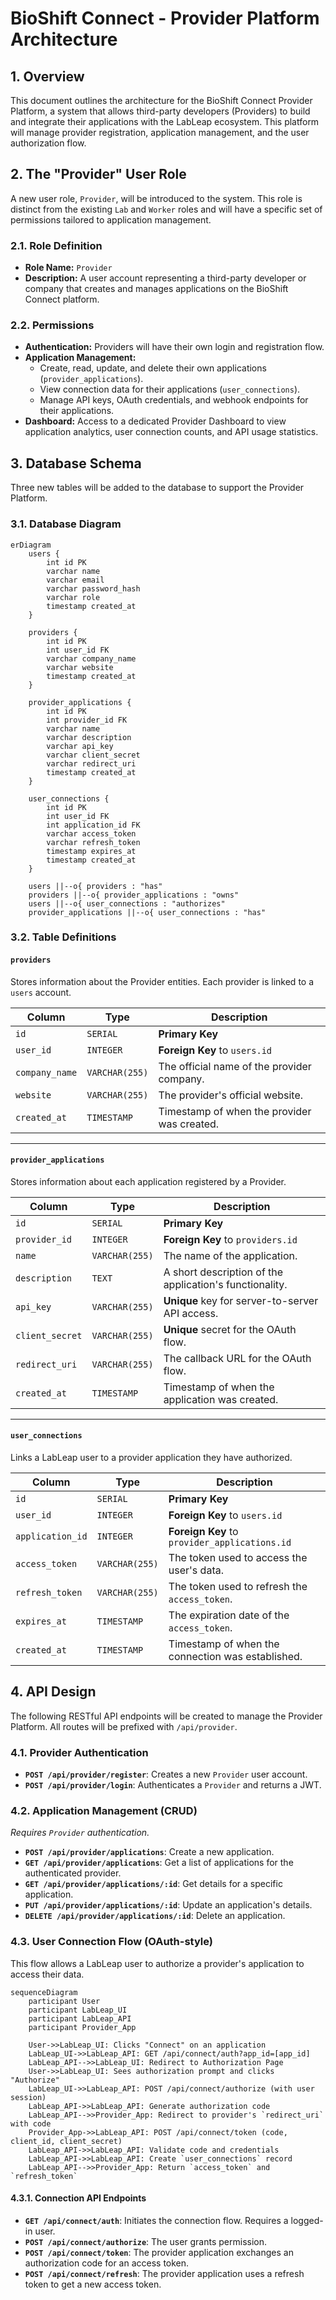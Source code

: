 # BioShift Connect - Provider Platform Architecture

## 1. Overview

This document outlines the architecture for the BioShift Connect Provider Platform, a system that allows third-party developers (Providers) to build and integrate their applications with the LabLeap ecosystem. This platform will manage provider registration, application management, and the user authorization flow.

## 2. The "Provider" User Role

A new user role, `Provider`, will be introduced to the system. This role is distinct from the existing `Lab` and `Worker` roles and will have a specific set of permissions tailored to application management.

### 2.1. Role Definition
- **Role Name:** `Provider`
- **Description:** A user account representing a third-party developer or company that creates and manages applications on the BioShift Connect platform.

### 2.2. Permissions
- **Authentication:** Providers will have their own login and registration flow.
- **Application Management:**
    - Create, read, update, and delete their own applications (`provider_applications`).
    - View connection data for their applications (`user_connections`).
    - Manage API keys, OAuth credentials, and webhook endpoints for their applications.
- **Dashboard:** Access to a dedicated Provider Dashboard to view application analytics, user connection counts, and API usage statistics.

## 3. Database Schema

Three new tables will be added to the database to support the Provider Platform.

### 3.1. Database Diagram

```mermaid
erDiagram
    users {
        int id PK
        varchar name
        varchar email
        varchar password_hash
        varchar role
        timestamp created_at
    }

    providers {
        int id PK
        int user_id FK
        varchar company_name
        varchar website
        timestamp created_at
    }

    provider_applications {
        int id PK
        int provider_id FK
        varchar name
        varchar description
        varchar api_key
        varchar client_secret
        varchar redirect_uri
        timestamp created_at
    }

    user_connections {
        int id PK
        int user_id FK
        int application_id FK
        varchar access_token
        varchar refresh_token
        timestamp expires_at
        timestamp created_at
    }

    users ||--o{ providers : "has"
    providers ||--o{ provider_applications : "owns"
    users ||--o{ user_connections : "authorizes"
    provider_applications ||--o{ user_connections : "has"
```

### 3.2. Table Definitions

#### `providers`
Stores information about the Provider entities. Each provider is linked to a `users` account.

| Column | Type | Description |
| --- | --- | --- |
| `id` | `SERIAL` | **Primary Key** |
| `user_id` | `INTEGER` | **Foreign Key** to `users.id` |
| `company_name` | `VARCHAR(255)` | The official name of the provider company. |
| `website` | `VARCHAR(255)` | The provider's official website. |
| `created_at` | `TIMESTAMP` | Timestamp of when the provider was created. |

---

#### `provider_applications`
Stores information about each application registered by a Provider.

| Column | Type | Description |
| --- | --- | --- |
| `id` | `SERIAL` | **Primary Key** |
| `provider_id` | `INTEGER` | **Foreign Key** to `providers.id` |
| `name` | `VARCHAR(255)` | The name of the application. |
| `description` | `TEXT` | A short description of the application's functionality. |
| `api_key` | `VARCHAR(255)` | **Unique** key for server-to-server API access. |
| `client_secret` | `VARCHAR(255)` | **Unique** secret for the OAuth flow. |
| `redirect_uri` | `VARCHAR(255)` | The callback URL for the OAuth flow. |
| `created_at` | `TIMESTAMP` | Timestamp of when the application was created. |

---

#### `user_connections`
Links a LabLeap user to a provider application they have authorized.

| Column | Type | Description |
| --- | --- | --- |
| `id` | `SERIAL` | **Primary Key** |
| `user_id` | `INTEGER` | **Foreign Key** to `users.id` |
| `application_id` | `INTEGER` | **Foreign Key** to `provider_applications.id` |
| `access_token` | `VARCHAR(255)` | The token used to access the user's data. |
| `refresh_token` | `VARCHAR(255)` | The token used to refresh the `access_token`. |
| `expires_at` | `TIMESTAMP` | The expiration date of the `access_token`. |
| `created_at` | `TIMESTAMP` | Timestamp of when the connection was established. |

## 4. API Design

The following RESTful API endpoints will be created to manage the Provider Platform. All routes will be prefixed with `/api/provider`.

### 4.1. Provider Authentication
- **`POST /api/provider/register`**: Creates a new `Provider` user account.
- **`POST /api/provider/login`**: Authenticates a `Provider` and returns a JWT.

### 4.2. Application Management (CRUD)
*Requires `Provider` authentication.*
- **`POST /api/provider/applications`**: Create a new application.
- **`GET /api/provider/applications`**: Get a list of applications for the authenticated provider.
- **`GET /api/provider/applications/:id`**: Get details for a specific application.
- **`PUT /api/provider/applications/:id`**: Update an application's details.
- **`DELETE /api/provider/applications/:id`**: Delete an application.

### 4.3. User Connection Flow (OAuth-style)

This flow allows a LabLeap user to authorize a provider's application to access their data.

```mermaid
sequenceDiagram
    participant User
    participant LabLeap_UI
    participant LabLeap_API
    participant Provider_App

    User->>LabLeap_UI: Clicks "Connect" on an application
    LabLeap_UI->>LabLeap_API: GET /api/connect/auth?app_id=[app_id]
    LabLeap_API-->>LabLeap_UI: Redirect to Authorization Page
    User->>LabLeap_UI: Sees authorization prompt and clicks "Authorize"
    LabLeap_UI->>LabLeap_API: POST /api/connect/authorize (with user session)
    LabLeap_API->>LabLeap_API: Generate authorization code
    LabLeap_API-->>Provider_App: Redirect to provider's `redirect_uri` with code
    Provider_App->>LabLeap_API: POST /api/connect/token (code, client_id, client_secret)
    LabLeap_API->>LabLeap_API: Validate code and credentials
    LabLeap_API->>LabLeap_API: Create `user_connections` record
    LabLeap_API-->>Provider_App: Return `access_token` and `refresh_token`
```

#### 4.3.1. Connection API Endpoints
- **`GET /api/connect/auth`**: Initiates the connection flow. Requires a logged-in user.
- **`POST /api/connect/authorize`**: The user grants permission.
- **`POST /api/connect/token`**: The provider application exchanges an authorization code for an access token.
- **`POST /api/connect/refresh`**: The provider application uses a refresh token to get a new access token.
